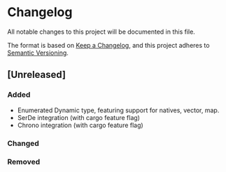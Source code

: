 # Changelog

All notable changes to this project will be documented in this file.

The format is based on [Keep a Changelog](https://keepachangelog.com/en/1.1.0/),
and this project adheres to [Semantic Versioning](https://semver.org/spec/v2.0.0.html).

## [Unreleased]

### Added

- Enumerated Dynamic type, featuring support for natives, vector, map.
- SerDe integration (with cargo feature flag)
- Chrono integration (with cargo feature flag)

### Changed

### Removed
